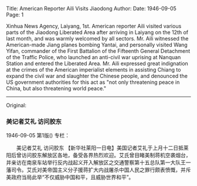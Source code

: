 Title: American Reporter Aili Visits Jiaodong
Author:
Date: 1946-09-05
Page: 1

Xinhua News Agency, Laiyang, 1st. American reporter Aili visited various parts of the Jiaodong Liberated Area after arriving in Laiyang on the 12th of last month, and was warmly welcomed by all sectors. Mr. Aili witnessed the American-made Jiang planes bombing Yantai, and personally visited Wang Yifan, commander of the First Battalion of the Fifteenth General Detachment of the Traffic Police, who launched an anti-civil war uprising at Nanquan Station and entered the Liberated Area. Mr. Aili expressed great indignation at the crimes of the American imperialist elements in assisting Chiang to expand the civil war and slaughter the Chinese people, and denounced the US government authorities for this act as "not only threatening peace in China, but also threatening world peace."



<hr /> 

Original: 


### 美记者艾礼  访问胶东

1946-09-05
第1版()
专栏：

　　美记者艾礼
    访问胶东
    【新华社莱阳一日电】美国记者艾礼于上月十二日抵莱阳后曾访问胶东解放区各地，备受各界热烈欢迎。艾氏曾目睹美制蒋机空袭烟台，并亲访在南泉车站举行反内战起义开入解放区之交通警察第十五总队第一大队王一藩司令。艾氏对美帝国主义分子援蒋扩大内战屠杀中国人民之罪行颇表愤慨，并斥美政府当局此举“不仅威胁中国和平，且威胁世界和平”。
